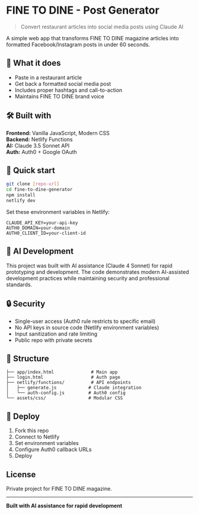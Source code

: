 # FINE TO DINE - Post Generator

> Convert restaurant articles into social media posts using Claude AI

A simple web app that transforms FINE TO DINE magazine articles into formatted Facebook/Instagram posts in under 60 seconds.

## 🎯 What it does

- Paste in a restaurant article
- Get back a formatted social media post
- Includes proper hashtags and call-to-action
- Maintains FINE TO DINE brand voice

## 🛠️ Built with

**Frontend:** Vanilla JavaScript, Modern CSS  
**Backend:** Netlify Functions  
**AI:** Claude 3.5 Sonnet API  
**Auth:** Auth0 + Google OAuth

## 🚀 Quick start

```bash
git clone [repo-url]
cd fine-to-dine-generator
npm install
netlify dev
```

Set these environment variables in Netlify:
```
CLAUDE_API_KEY=your-api-key
AUTH0_DOMAIN=your-domain
AUTH0_CLIENT_ID=your-client-id
```

## 🤖 AI Development

This project was built with AI assistance (Claude 4 Sonnet) for rapid prototyping and development. The code demonstrates modern AI-assisted development practices while maintaining security and professional standards.

## 🔒 Security

- Single-user access (Auth0 rule restricts to specific email)
- No API keys in source code (Netlify environment variables)
- Input sanitization and rate limiting
- Public repo with private secrets

## 📁 Structure

```
├── app/index.html              # Main app
├── login.html                  # Auth page  
├── netlify/functions/          # API endpoints
│   ├── generate.js            # Claude integration
│   └── auth-config.js         # Auth0 config
└── assets/css/                # Modular CSS
```

## 🚀 Deploy

1. Fork this repo
2. Connect to Netlify
3. Set environment variables
4. Configure Auth0 callback URLs
5. Deploy

## License

Private project for FINE TO DINE magazine.

---

**Built with AI assistance for rapid development**